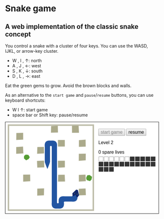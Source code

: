 # Snake game

## A web implementation of the classic snake concept

You control a snake with a cluster of four keys. You can use the WASD,
IJKL, or arrow-key cluster.

- W , I , &uarr;: north
- A , J , &larr;: west
- S , K , &darr;: south
- D , L , &rarr;: east

Eat the green gems to grow. Avoid the brown blocks and walls.

As an alternative to the `start game` and `pause`/`resume` buttons,
you can use keyboard shortcuts:
- W I &uarr;: start game
- space bar or Shift key: pause/resume

![Snake game](screenshot.png)

